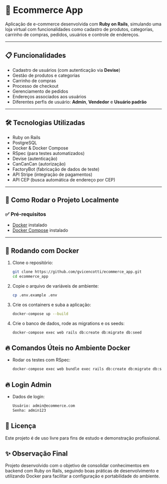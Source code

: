 # 🛒 Ecommerce App

Aplicação de e-commerce desenvolvida com **Ruby on Rails**, simulando uma loja virtual com funcionalidades como cadastro de produtos, categorias, carrinho de compras, pedidos, usuários e controle de endereços.

---

## 📋 Funcionalidades

- Cadastro de usuários (com autenticação via **Devise**)
- Gestão de produtos e categorias
- Carrinho de compras
- Processo de checkout
- Gerenciamento de pedidos
- Endereços associados aos usuários
- Diferentes perfis de usuário: **Admin**, **Vendedor** e **Usuário padrão**

---

## 🛠️ Tecnologias Utilizadas

- Ruby on Rails
- PostgreSQL
- Docker & Docker Compose
- RSpec (para testes automatizados)
- Devise (autenticação)
- CanCanCan (autorização)
- FactoryBot (fabricação de dados de teste)
- API Stripe (integração de pagamentos)
- API CEP (busca automática de endereço por CEP)

---

## 🚀 Como Rodar o Projeto Localmente

### ✅ Pré-requisitos

- [Docker](https://www.docker.com/) instalado
- [Docker Compose](https://docs.docker.com/compose/) instalado

---

## 🐳 Rodando com Docker

1. Clone o repositório:

   ```bash
   git clone https://github.com/gvicencotti/ecommerce_app.git
   cd ecommerce_app


2. Copie o arquivo de variáveis de ambiente:
   ```bash
   cp .env.example .env

3. Crie os containers e suba a aplicação:
   ```bash
   docker-compose up --build

4. Crie o banco de dados, rode as migrations e os seeds:
    ```bash
    docker-compose exec web rails db:create db:migrate db:seed

## 🔥 Comandos Úteis no Ambiente Docker
 - Rodar os testes com RSpec:
    ```bash
    docker-compose exec web bundle exec rails db:create db:migrate db:seedcp .env.example .env


## 🔥 Login Admin
 - Dados de login:
    ```bash
    Usuário: admin@ecommerce.com
    Senha: admin123

## 📜 Licença
Este projeto é de uso livre para fins de estudo e demonstração profissional.

## ✨ Observação Final
Projeto desenvolvido com o objetivo de consolidar conhecimentos em backend com Ruby on Rails, seguindo boas práticas de desenvolvimento e utilizando Docker para facilitar a configuração e portabilidade do ambiente.
